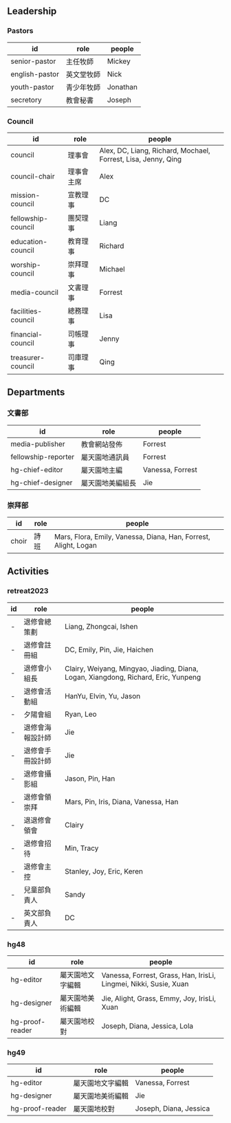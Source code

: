 ## Leadership

### Pastors

| id | role | people |
| - | - | - |
| senior-pastor | 主任牧師 | Mickey |
| english-pastor | 英文堂牧師 | Nick |
| youth-pastor | 青少年牧師 | Jonathan |
| secretory | 教會秘書 | Joseph |

### Council

| id | role | people |
| - | - | - |
| council | 理事會 | Alex, DC, Liang, Richard, Mochael, Forrest, Lisa, Jenny, Qing |
| council-chair | 理事會主席 | Alex |
| mission-council | 宣教理事 | DC |
| fellowship-council | 團契理事 | Liang |
| education-council | 教育理事 | Richard |
| worship-council | 崇拜理事 | Michael |
| media-council | 文書理事 | Forrest |
| facilities-council | 總務理事 | Lisa |
| financial-council | 司帳理事 | Jenny |
| treasurer-council | 司庫理事 | Qing |

## Departments

### 文書部

| id | role | people |
| - | - | - |
| media-publisher | 教會網站發佈 | Forrest |
| fellowship-reporter | 屬天園地通訊員 | Forrest |
| hg-chief-editor | 屬天園地主編 | Vanessa, Forrest |
| hg-chief-designer | 屬天園地美編組長 | Jie |


### 崇拜部

| id | role | people |
| - | - | - |
| choir | 詩班 | Mars, Flora, Emily, Vanessa, Diana, Han, Forrest, Alight, Logan |


## Activities

### retreat2023

| id | role | people |
| - | - | - |
| - | 退修會總策劃 | Liang, Zhongcai, Ishen |
| - | 退修會註冊組 | DC, Emily, Pin, Jie, Haichen |
| - | 退修會小組長 | Clairy, Weiyang, Mingyao, Jiading, Diana, Logan, Xiangdong, Richard, Eric, Yunpeng |
| - | 退修會活動組 | HanYu, Elvin, Yu, Jason |
| - | 夕陽會組 | Ryan, Leo |
| - | 退修會海報設計師 | Jie |
| - | 退修會手冊設計師 | Jie |
| - | 退修會攝影組 | Jason, Pin, Han |
| - | 退修會領崇拜 | Mars, Pin, Iris, Diana, Vanessa, Han |
| - | 退退修會領會 | Clairy |
| - | 退修會招待 | Min, Tracy |
| - | 退修會主控 | Stanley, Joy, Eric, Keren |
| - | 兒童部負責人 | Sandy |
| - | 英文部負責人 | DC |

### hg48

| id | role | people |
| - | - | - |
| hg-editor | 屬天園地文字編輯 | Vanessa, Forrest, Grass, Han, IrisLi, Lingmei, Nikki, Susie, Xuan |
| hg-designer | 屬天園地美術編輯 | Jie, Alight, Grass, Emmy, Joy, IrisLi, Xuan |
| hg-proof-reader | 屬天園地校對 | Joseph, Diana, Jessica, Lola |

### hg49

| id | role | people |
| - | - | - |
| hg-editor | 屬天園地文字編輯 | Vanessa, Forrest |
| hg-designer | 屬天園地美術編輯 | Jie |
| hg-proof-reader | 屬天園地校對 | Joseph, Diana, Jessica |
